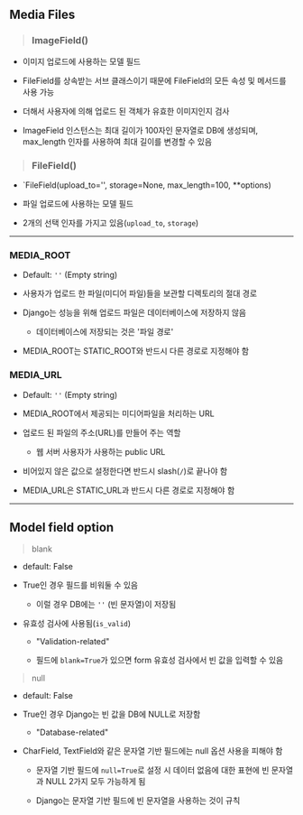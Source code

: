## Media Files

> ### ImageField()

- 이미지 업로드에 사용하는 모델 필드

- FileField를 상속받는 서브 클래스이기 때문에 FileField의 모든 속성 및 메서드를 사용 가능

- 더해서 사용자에 의해 업로드 된 객체가 유효한 이미지인지 검사

- ImageField 인스턴스는 최대 길이가 100자인 문자열로 DB에 생성되며, max_length 인자를 사용하여 최대 길이를 변경할 수 있음

> ### FileField()

- `FileField(upload_to='', storage=None, max_length=100, **options)

- 파일 업로드에 사용하는 모델 필드

- 2개의 선택 인자를 가지고 있음(`upload_to`, `storage`)

---

### MEDIA_ROOT

- Default: `''` (Empty string)

- 사용자가 업로드 한 파일(미디어 파일)들을 보관할 디렉토리의 절대 경로

- Django는 성능을 위해 업로드 파일은 데이터베이스에 저장하지 않음

  - 데이터베이스에 저장되는 것은 '파일 경로'

- MEDIA_ROOT는 STATIC_ROOT와 반드시 다른 경로로 지정해야 함

### MEDIA_URL

- Default: `''` (Empty string)

- MEDIA_ROOT에서 제공되는 미디어파일을 처리하는 URL

- 업로드 된 파일의 주소(URL)를 만들어 주는 역할

  - 웹 서버 사용자가 사용하는 public URL

- 비어있지 않은 값으로 설정한다면 반드시 slash(`/`)로 끝나야 함

- MEDIA_URL은 STATIC_URL과 반드시 다른 경로로 지정해야 함

---

## Model field option

> blank

- default: False

- True인 경우 필드를 비워둘 수 있음

  - 이럴 경우 DB에는 `''` (빈 문자열)이 저장됨

- 유효성 검사에 사용됨(`is_valid`)

  - "Validation-related"

  - 필드에 `blank=True`가 있으면 form 유효성 검사에서 빈 값을 입력할 수 있음

> null

- default: False

- True인 경우 Django는 빈 값을 DB에 NULL로 저장함

  - "Database-related"

- CharField, TextField와 같은 문자열 기반 필드에는 null 옵션 사용을 피해야 함

  - 문자열 기반 필드에 `null=True`로 설정 시 데이터 없음에 대한 표현에 빈 문자열과 NULL 2가지 모두 가능하게 됨

  - Django는 문자열 기반 필드에 빈 문자열을 사용하는 것이 규칙

